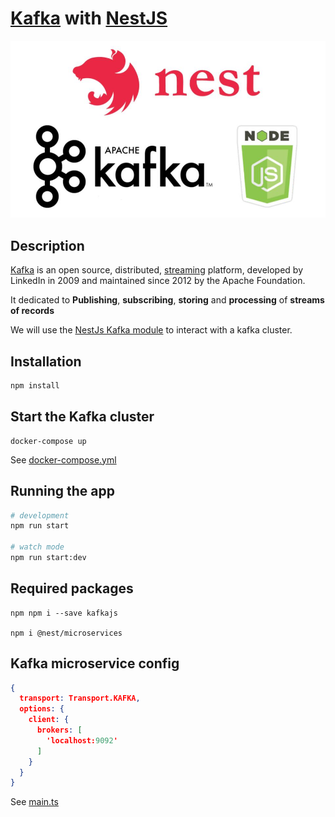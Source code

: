 # [Kafka](https://kafka.apache.org) with [NestJS](https://nestjs.com/)

![home](img/homr.jpg)

## Description

[Kafka](https://kafka.apache.org) is an open source, distributed,
[streaming](https://en.wikipedia.org/wiki/Stream_processing) platform, developed by LinkedIn in 2009 and maintained
since 2012 by the Apache Foundation.

It dedicated to **Publishing**, **subscribing**, **storing** and **processing** of **streams of records**

We will use the [NestJs Kafka module](https://docs.nestjs.com/microservices/kafka) to interact with a kafka cluster.

## Installation

```bash
npm install
```

## Start the Kafka cluster

```shell
docker-compose up
```

See [docker-compose.yml](/docker-compose.yml)

## Running the app

```bash
# development
npm run start

# watch mode
npm run start:dev
```

## Required packages

```shell
npm npm i --save kafkajs

npm i @nest/microservices
```

## Kafka microservice config

````json
{
  transport: Transport.KAFKA,
  options: {
    client: {
      brokers: [
        'localhost:9092'
      ]
    }
  }
}
````

See [main.ts](/src/main.ts)
